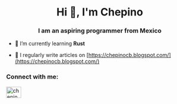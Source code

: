 <h1 align="center">Hi 👋, I'm Chepino</h1>
<h3 align="center">I am an aspiring programmer from Mexico</h3>

- 🌱 I’m currently learning **Rust**

- 📝 I regularly write articles on [https://chepinocb.blogspot.com/](https://chepinocb.blogspot.com/)

<h3 align="left">Connect with me:</h3>
<p align="left">
<a href="https://www.youtube.com/c/chepinocb" target="blank"><img align="center" src="https://raw.githubusercontent.com/rahuldkjain/github-profile-readme-generator/master/src/images/icons/Social/youtube.svg" alt="chepinocb" height="30" width="40" /></a>
</p>

<!--
**chepino-oficial/chepino-oficial** is a ✨ _special_ ✨ repository because its `README.md` (this file) appears on your GitHub profile.
